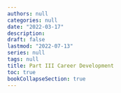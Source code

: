 ```yaml
---
authors: null
categories: null
date: "2022-03-17"
description: 
draft: false
lastmod: "2022-07-13"
series: null
tags: null
title: Part III Career Development
toc: true
bookCollapseSection: true
---
```




<!--more-->

